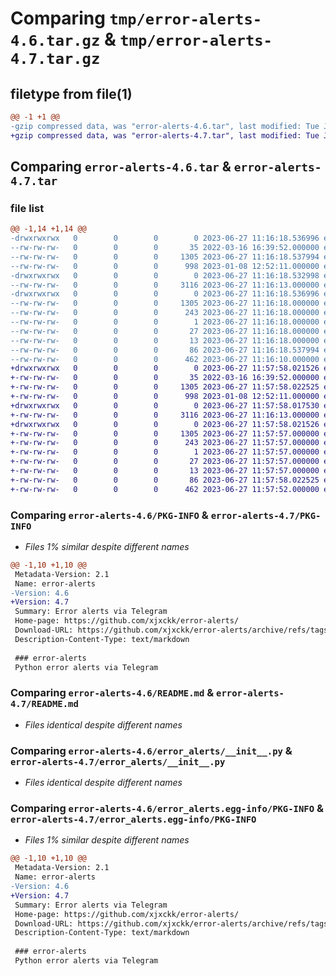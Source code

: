 # Comparing `tmp/error-alerts-4.6.tar.gz` & `tmp/error-alerts-4.7.tar.gz`

## filetype from file(1)

```diff
@@ -1 +1 @@
-gzip compressed data, was "error-alerts-4.6.tar", last modified: Tue Jun 27 11:16:18 2023, max compression
+gzip compressed data, was "error-alerts-4.7.tar", last modified: Tue Jun 27 11:57:58 2023, max compression
```

## Comparing `error-alerts-4.6.tar` & `error-alerts-4.7.tar`

### file list

```diff
@@ -1,14 +1,14 @@
-drwxrwxrwx   0        0        0        0 2023-06-27 11:16:18.536996 error-alerts-4.6/
--rw-rw-rw-   0        0        0       35 2022-03-16 16:39:52.000000 error-alerts-4.6/.gitignore
--rw-rw-rw-   0        0        0     1305 2023-06-27 11:16:18.537994 error-alerts-4.6/PKG-INFO
--rw-rw-rw-   0        0        0      998 2023-01-08 12:52:11.000000 error-alerts-4.6/README.md
-drwxrwxrwx   0        0        0        0 2023-06-27 11:16:18.532998 error-alerts-4.6/error_alerts/
--rw-rw-rw-   0        0        0     3116 2023-06-27 11:16:13.000000 error-alerts-4.6/error_alerts/__init__.py
-drwxrwxrwx   0        0        0        0 2023-06-27 11:16:18.536996 error-alerts-4.6/error_alerts.egg-info/
--rw-rw-rw-   0        0        0     1305 2023-06-27 11:16:18.000000 error-alerts-4.6/error_alerts.egg-info/PKG-INFO
--rw-rw-rw-   0        0        0      243 2023-06-27 11:16:18.000000 error-alerts-4.6/error_alerts.egg-info/SOURCES.txt
--rw-rw-rw-   0        0        0        1 2023-06-27 11:16:18.000000 error-alerts-4.6/error_alerts.egg-info/dependency_links.txt
--rw-rw-rw-   0        0        0       27 2023-06-27 11:16:18.000000 error-alerts-4.6/error_alerts.egg-info/requires.txt
--rw-rw-rw-   0        0        0       13 2023-06-27 11:16:18.000000 error-alerts-4.6/error_alerts.egg-info/top_level.txt
--rw-rw-rw-   0        0        0       86 2023-06-27 11:16:18.537994 error-alerts-4.6/setup.cfg
--rw-rw-rw-   0        0        0      462 2023-06-27 11:16:10.000000 error-alerts-4.6/setup.py
+drwxrwxrwx   0        0        0        0 2023-06-27 11:57:58.021526 error-alerts-4.7/
+-rw-rw-rw-   0        0        0       35 2022-03-16 16:39:52.000000 error-alerts-4.7/.gitignore
+-rw-rw-rw-   0        0        0     1305 2023-06-27 11:57:58.022525 error-alerts-4.7/PKG-INFO
+-rw-rw-rw-   0        0        0      998 2023-01-08 12:52:11.000000 error-alerts-4.7/README.md
+drwxrwxrwx   0        0        0        0 2023-06-27 11:57:58.017530 error-alerts-4.7/error_alerts/
+-rw-rw-rw-   0        0        0     3116 2023-06-27 11:16:13.000000 error-alerts-4.7/error_alerts/__init__.py
+drwxrwxrwx   0        0        0        0 2023-06-27 11:57:58.021526 error-alerts-4.7/error_alerts.egg-info/
+-rw-rw-rw-   0        0        0     1305 2023-06-27 11:57:57.000000 error-alerts-4.7/error_alerts.egg-info/PKG-INFO
+-rw-rw-rw-   0        0        0      243 2023-06-27 11:57:57.000000 error-alerts-4.7/error_alerts.egg-info/SOURCES.txt
+-rw-rw-rw-   0        0        0        1 2023-06-27 11:57:57.000000 error-alerts-4.7/error_alerts.egg-info/dependency_links.txt
+-rw-rw-rw-   0        0        0       27 2023-06-27 11:57:57.000000 error-alerts-4.7/error_alerts.egg-info/requires.txt
+-rw-rw-rw-   0        0        0       13 2023-06-27 11:57:57.000000 error-alerts-4.7/error_alerts.egg-info/top_level.txt
+-rw-rw-rw-   0        0        0       86 2023-06-27 11:57:58.022525 error-alerts-4.7/setup.cfg
+-rw-rw-rw-   0        0        0      462 2023-06-27 11:57:52.000000 error-alerts-4.7/setup.py
```

### Comparing `error-alerts-4.6/PKG-INFO` & `error-alerts-4.7/PKG-INFO`

 * *Files 1% similar despite different names*

```diff
@@ -1,10 +1,10 @@
 Metadata-Version: 2.1
 Name: error-alerts
-Version: 4.6
+Version: 4.7
 Summary: Error alerts via Telegram
 Home-page: https://github.com/xjxckk/error-alerts/
 Download-URL: https://github.com/xjxckk/error-alerts/archive/refs/tags/v2.tar.gz
 Description-Content-Type: text/markdown
 
 ### error-alerts
 Python error alerts via Telegram
```

### Comparing `error-alerts-4.6/README.md` & `error-alerts-4.7/README.md`

 * *Files identical despite different names*

### Comparing `error-alerts-4.6/error_alerts/__init__.py` & `error-alerts-4.7/error_alerts/__init__.py`

 * *Files identical despite different names*

### Comparing `error-alerts-4.6/error_alerts.egg-info/PKG-INFO` & `error-alerts-4.7/error_alerts.egg-info/PKG-INFO`

 * *Files 1% similar despite different names*

```diff
@@ -1,10 +1,10 @@
 Metadata-Version: 2.1
 Name: error-alerts
-Version: 4.6
+Version: 4.7
 Summary: Error alerts via Telegram
 Home-page: https://github.com/xjxckk/error-alerts/
 Download-URL: https://github.com/xjxckk/error-alerts/archive/refs/tags/v2.tar.gz
 Description-Content-Type: text/markdown
 
 ### error-alerts
 Python error alerts via Telegram
```

